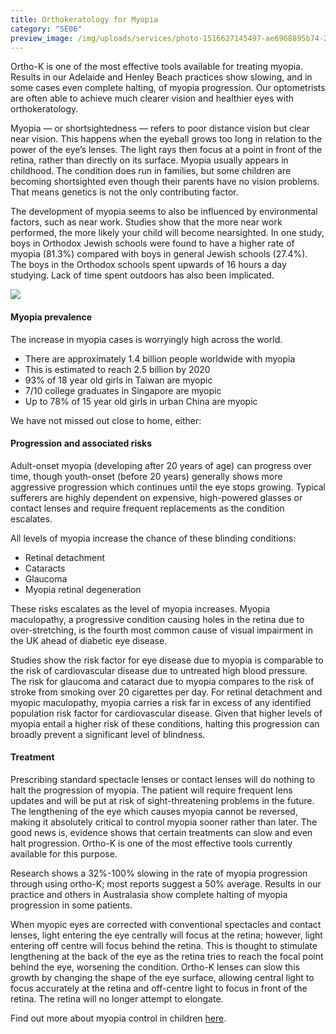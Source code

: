 ```yaml
---
title: Orthokeratology for Myopia
category: "SE06"
preview_image: /img/uploads/services/photo-1516627145497-ae6968895b74-2-.jfif
---
```


<div class="employee-heading">
<p>Ortho-K is one of the most effective tools available for treating myopia. Results in our Adelaide and Henley Beach practices show slowing, and in some cases even complete halting, of myopia progression. Our optometrists are often able to achieve much clearer vision and healthier eyes with orthokeratology.</p>
</div>

Myopia — or shortsightedness — refers to poor distance vision but clear near vision. This happens when the eyeball grows too long in relation to the power of the eye’s lenses. The light rays then focus at a point in front of the retina, rather than directly on its surface. Myopia usually appears in childhood. The condition does run in families, but some children are becoming shortsighted even though their parents have no vision problems. That means genetics is not the only contributing factor.

The development of myopia seems to also be influenced by environmental factors, such as near work. Studies show that the more near work performed, the more likely your child will become nearsighted. In one study, boys in Orthodox Jewish schools were found to have a higher rate of myopia (81.3%) compared with boys in general Jewish schools (27.4%). The boys in the Orthodox schools spent upwards of 16 hours a day studying. Lack of time spent outdoors has also been implicated.

![](/img/uploads/genetics.png)

#### Myopia prevalence

The increase in myopia cases is worryingly high across the world.

- There are approximately 1.4 billion people worldwide with myopia
- This is estimated to reach 2.5 billion by 2020
- 93% of 18 year old girls in Taiwan are myopic
- 7/10 college graduates in Singapore are myopic
- Up to 78% of 15 year old girls in urban China are myopic

We have not missed out close to home, either:

#### Progression and associated risks

Adult-onset myopia (developing after 20 years of age) can progress over time, though youth-onset (before 20 years) generally shows more aggressive progression which continues until the eye stops growing. Typical sufferers are highly dependent on expensive, high-powered glasses or contact lenses and require frequent replacements as the condition escalates.

All levels of myopia increase the chance of these blinding conditions:

- Retinal detachment
- Cataracts
- Glaucoma
- Myopia retinal degeneration

These risks escalates as the level of myopia increases. Myopia maculopathy, a progressive condition causing holes in the retina due to over-stretching, is the fourth most common cause of visual impairment in the UK ahead of diabetic eye disease.

Studies show the risk factor for eye disease due to myopia is comparable to the risk of cardiovascular disease due to untreated high blood pressure. The risk for glaucoma and cataract due to myopia compares to the risk of stroke from smoking over 20 cigarettes per day. For retinal detachment and myopic maculopathy, myopia carries a risk far in excess of any identified population risk factor for cardiovascular disease. Given that higher levels of myopia entail a higher risk of these conditions, halting this progression can broadly prevent a significant level of blindness.

#### Treatment

Prescribing standard spectacle lenses or contact lenses will do nothing to halt the progression of myopia. The patient will require frequent lens updates and will be put at risk of sight-threatening problems in the future. The lengthening of the eye which causes myopia cannot be reversed, making it absolutely critical to control myopia sooner rather than later. The good news is, evidence shows that certain treatments can slow and even halt progression. Ortho-K is one of the most effective tools currently available for this purpose.

Research shows a 32%-100% slowing in the rate of myopia progression through using ortho-K; most reports suggest a 50% average. Results in our practice and others in Australasia show complete halting of myopia progression in some patients.

When myopic eyes are corrected with conventional spectacles and contact lenses, light entering the eye centrally will focus at the retina; however, light entering off centre will focus behind the retina. This is thought to stimulate lengthening at the back of the eye as the retina tries to reach the focal point behind the eye, worsening the condition. Ortho-K lenses can slow this growth by changing the shape of the eye surface, allowing central light to focus accurately at the retina and off-centre light to focus in front of the retina. The retina will no longer attempt to elongate.

Find out more about myopia control in children [here](/what-we-do/myopia-control).

